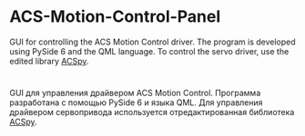 # ACS-Motion-Control-Panel

GUI for controlling the ACS Motion Control driver. The program is developed using PySide 6 and the QML language. To control the servo driver, use the edited library [ACSpy](https://github.com/petebachant/ACSpy).

#
GUI для управления драйвером ACS Motion Control. Программа разработана c помощью PySide 6 и языка QML. Для управления драйвером сервопривода используется отредактированная библиотека  [ACSpy](https://github.com/petebachant/ACSpy).
